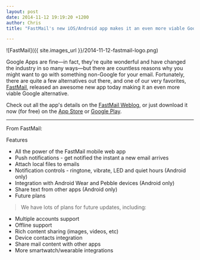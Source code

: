 ```yaml
---
layout: post
date: 2014-11-12 19:19:20 +1200
author: Chris
title: "FastMail's new iOS/Android app makes it an even more viable Google Apps alternative"

---
```


<!-- excerpt -->

![FastMail]({{ site.images_url }}/2014-11-12-fastmail-logo.png)

Google Apps are fine—in fact, they're quite wonderful and have changed the industry in so many ways—but there are countless reasons why you might want to go with something non-Google for your email. Fortunately, there are quite a few alternatives out there, and one of our very favorites, [FastMail](https://iwantmyname.com/services/hosted-email/fastmail-mail-hosting-own-domain), released an awesome new app today making it an even more viable Google alternative. 

Check out all the app's details on the [FastMail Weblog](http://blog.fastmail.com/2014/11/12/fastmail-app-for-ios-and-android-now-available/), or just download it now (for free) on the [App Store](https://itunes.apple.com/us/app/fastmail-email-calendars-contacts/id931370077?mt=8) or [Google Play](https://play.google.com/store/apps/details?id=com.fastmail.app).

<!-- /excerpt -->

***

From FastMail:

Features
+ All the power of the FastMail mobile web app
+ Push notifications - get notified the instant a new email arrives
+ Attach local files to emails
+ Notification controls - ringtone, vibrate, LED and quiet hours (Android only)
+ Integration with Android Wear and Pebble devices (Android only)
+ Share text from other apps (Android only)
+ Future plans

>We have lots of plans for future updates, including:
+ Multiple accounts support
+ Offline support
+ Rich content sharing (images, videos, etc)
+ Device contacts integration
+ Share mail content with other apps
+ More smartwatch/wearable integrations


